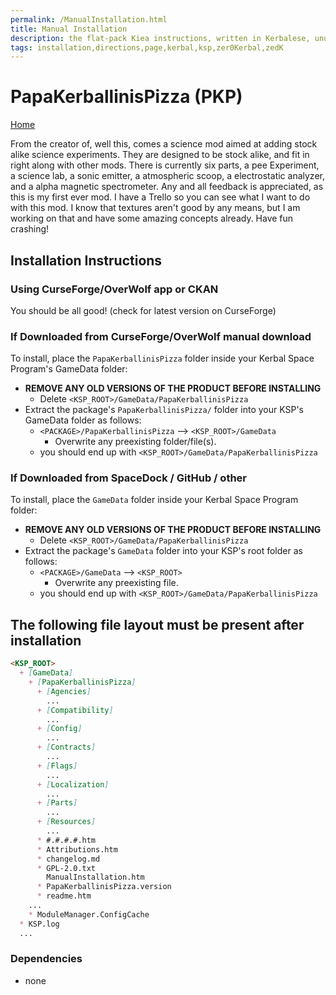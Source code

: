 ```yaml
---
permalink: /ManualInstallation.html
title: Manual Installation
description: the flat-pack Kiea instructions, written in Kerbalese, unusally present
tags: installation,directions,page,kerbal,ksp,zer0Kerbal,zedK
---
```


<!-- ManualInstallation.md v1.1.8.1
PapaKerballinisPizza (PKP)
created: 01 Oct 2019
updated: 29 Jul 2022 -->

<!-- based upon work by Lisias -->

# PapaKerballinisPizza (PKP)

[Home](./index.md)

From the creator of, well this, comes a science mod aimed at adding stock alike science experiments. They are designed to be stock alike, and fit in right along with other mods. There is currently six parts, a pee Experiment, a science lab, a sonic emitter, a atmospheric scoop, a electrostatic analyzer, and a alpha magnetic spectrometer. Any and all feedback is appreciated, as this is my first ever mod. I have a Trello so you can see what I want to do with this mod. I know that textures aren't good by any means, but I am working on that and have some amazing concepts already. Have fun crashing!

## Installation Instructions

### Using CurseForge/OverWolf app or CKAN

You should be all good! (check for latest version on CurseForge)

### If Downloaded from CurseForge/OverWolf manual download

To install, place the `PapaKerballinisPizza` folder inside your Kerbal Space Program's GameData folder:

* **REMOVE ANY OLD VERSIONS OF THE PRODUCT BEFORE INSTALLING**
  * Delete `<KSP_ROOT>/GameData/PapaKerballinisPizza`
* Extract the package's `PapaKerballinisPizza/` folder into your KSP's GameData folder as follows:
  * `<PACKAGE>/PapaKerballinisPizza` --> `<KSP_ROOT>/GameData`
    * Overwrite any preexisting folder/file(s).
  * you should end up with `<KSP_ROOT>/GameData/PapaKerballinisPizza`

### If Downloaded from SpaceDock / GitHub / other

To install, place the `GameData` folder inside your Kerbal Space Program folder:

* **REMOVE ANY OLD VERSIONS OF THE PRODUCT BEFORE INSTALLING**
  * Delete `<KSP_ROOT>/GameData/PapaKerballinisPizza`
* Extract the package's `GameData` folder into your KSP's root folder as follows:
  * `<PACKAGE>/GameData` --> `<KSP_ROOT>`
    * Overwrite any preexisting file.
  * you should end up with `<KSP_ROOT>/GameData/PapaKerballinisPizza`

## The following file layout must be present after installation

```markdown
<KSP_ROOT>
  + [GameData]
    + [PapaKerballinisPizza]
      + [Agencies]
        ...
      + [Compatibility]
        ...
      + [Config]
        ...
      + [Contracts]
        ...
      + [Flags]
        ...
      + [Localization]
        ...
      + [Parts]
        ...
      + [Resources]
        ...
      * #.#.#.#.htm
      * Attributions.htm
      * changelog.md
      * GPL-2.0.txt
        ManualInstallation.htm
      * PapaKerballinisPizza.version
      * readme.htm
    ...
    * ModuleManager.ConfigCache
  * KSP.log
  ...
```

### Dependencies

* none

[mm]: https://forum.kerbalspaceprogram.com/index.php?/topic/50533-*/ "Module Manager"
[mml]: https://github.com/net-lisias-ksp/ModuleManager "Module Manager /L"
